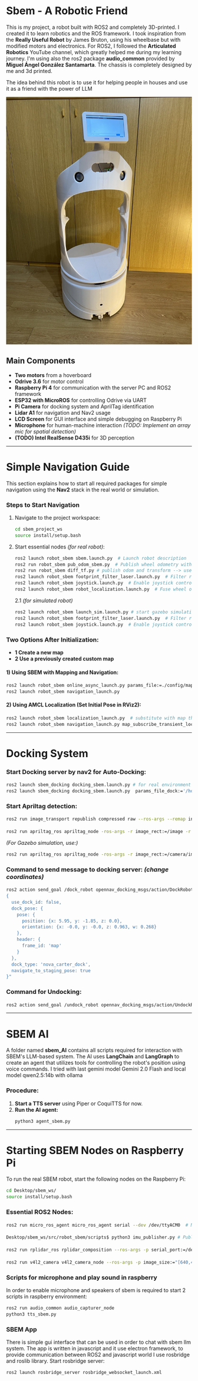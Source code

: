 # Sbem - A Robotic Friend

This is my project, a robot built with ROS2 and completely 3D-printed. I created it to learn robotics and the ROS framework. I took inspiration from the **Really Useful Robot** by James Bruton, using his wheelbase but with modified motors and electronics. For ROS2, I followed the **Articulated Robotics** YouTube channel, which greatly helped me during my learning journey. I'm using also the ros2 package **audio_common** provided by **Miguel Ángel González Santamarta**. The chassis is completely designed by me and 3d printed.

The idea behind this robot is to use it for helping people in houses and use it as a friend with the power of LLM 

<div style="overflow-x: auto; white-space: nowrap;">
  <img src="img_readme/img1.jpg" alt="Image 1" style="width:400; display:inline-block;"/>
  <img src="img_readme/img2.jpg" alt="Image 2" style="width:400px; display:inline-block;"/>
  <img src="img_readme/img3.jpg" alt="Image 3" style="width:400px; display:inline-block;"/>
  <img src="img_readme/img4.jpg" alt="Image 4" style="width:400px; display:inline-block;"/>
</div>

## Main Components
- **Two motors** from a hoverboard
- **Odrive 3.6** for motor control
- **Raspberry Pi 4** for communication with the server PC and ROS2 framework
- **ESP32 with MicroROS** for controlling Odrive via UART
- **Pi Camera** for docking system and AprilTag identification
- **Lidar A1** for navigation and Nav2 usage
- **LCD Screen** for GUI interface and simple debugging on Raspberry Pi
- **Microphone** for human-machine interaction *(TODO: Implement an array mic for spatial detection)*
- **(TODO) Intel RealSense D435i** for 3D perception

---

# Simple Navigation Guide
This section explains how to start all required packages for simple navigation using the **Nav2** stack in the real world or simulation.

### Steps to Start Navigation
1. Navigate to the project workspace:

   ```sh
   cd sbem_project_ws
   source install/setup.bash
   ```

2. Start essential nodes *(for real robot)*:

   ```sh
   ros2 launch robot_sbem sbem.launch.py  # Launch robot description
   ros2 run robot_sbem pub_odom_sbem.py  # Publish wheel odometry without transform
   ros2 run robot_sbem diff_tf.py # publish odom and transform --> use it when you don't use fuse imu 
   ros2 launch robot_sbem footprint_filter_laser.launch.py  # Filter robot shape in laser scan
   ros2 launch robot_sbem joystick.launch.py  # Enable joystick control if needed
   ros2 launch robot_sbem robot_localization.launch.py  # Fuse wheel odometry and IMU data (TODO)
   ```

    2.1 *(for simulated robot)*
      ```sh
      ros2 launch robot_sbem launch_sim.launch.py # start gazebo simulation, robot description and sensors
      ros2 launch robot_sbem footprint_filter_laser.launch.py  # Filter robot shape in laser scan
      ros2 launch robot_sbem joystick.launch.py  # Enable joystick control if needed
      ```

### Two Options After Initialization:
- **1 Create a new map**
- **2 Use a previously created custom map**

#### 1) Using SBEM with Mapping and Navigation:
```sh
ros2 launch robot_sbem online_async_launch.py params_file:=./config/mapper_params_online_async.yaml use_sim_time:=false
ros2 launch robot_sbem navigation_launch.py
```

#### 2) Using AMCL Localization (Set Initial Pose in RViz2):
```sh
ros2 launch robot_sbem localization_launch.py  # substitute with map that you want (ex: for gazebo ros2 launch robot_sbem localization_launch.py map:=src/robot_sbem/maps/new_virtual_map/new_map_save.yaml use_sim_time:=true)
ros2 launch robot_sbem navigation_launch.py map_subscribe_transient_local:=true # Prevent map updates # for gazebo use_sim_time:=true  
```

---

# Docking System
### Start Docking server by nav2 for Auto-Docking:
```sh
ros2 launch sbem_docking docking_sbem.launch.py # for real environment
ros2 launch sbem_docking docking_sbem.launch.py  params_file_dock:='/home/morolinux/Projects/Sbem/sbem_project_ws/src/sbem_docking/params/docking_simulation.yaml' use_sim_time:=true # for simulation

```

### Start Apriltag detection:
```sh
ros2 run image_transport republish compressed raw --ros-args --remap in/compressed:=/image_raw/compressed --remap out:=/image

ros2 run apriltag_ros apriltag_node -ros-args -r image_rect:=/image -r camera_info:=/camera_info --params-file `ros2 pkg prefix apriltag_ros`/share/apriltag_ros/cfg/tags_36h11.yaml
```

*(For Gazebo simulation, use:)*
```sh
ros2 run apriltag_ros apriltag_node -ros-args -r image_rect:=/camera/image_raw -r camera_info:=/camera/camera_info --params-file `ros2 pkg prefix apriltag_ros`/share/apriltag_ros/cfg/tags_36h11.yaml
```

### Command to send message to docking server: *(change coordinates)*
```sh
ros2 action send_goal /dock_robot opennav_docking_msgs/action/DockRobot "
{
  use_dock_id: false,
  dock_pose: {
    pose: {
      position: {x: 5.95, y: -1.85, z: 0.0},
      orientation: {x: -0.0, y: -0.0, z: 0.963, w: 0.268}
    },
    header: {
      frame_id: 'map'
    }
  },
  dock_type: 'nova_carter_dock',
  navigate_to_staging_pose: true
}"
```

### Command for Undocking: 
```sh
ros2 action send_goal /undock_robot opennav_docking_msgs/action/UndockRobot "{dock_type: 'nova_carter_dock'}"
```

---

# SBEM AI
A folder named **sbem_AI** contains all scripts required for interaction with SBEM's LLM-based system. The AI uses **LangChain** and **LangGraph** to create an agent that utilizes tools for controlling the robot's position using voice commands. I tried with last gemini model Gemini 2.0 Flash and local model qwen2.5:14b with ollama

### Procedure:
1. **Start a TTS server** using Piper or CoquiTTS for now.
2. **Run the AI agent:**
   ```sh
   python3 agent_sbem.py
   ```


---

# Starting SBEM Nodes on Raspberry Pi
To run the real SBEM robot, start the following nodes on the Raspberry Pi:
```sh
cd Desktop/sbem_ws/
source install/setup.bash
```

### Essential ROS2 Nodes:
```sh
ros2 run micro_ros_agent micro_ros_agent serial --dev /dev/ttyACM0  # MicroROS communication with ESP32

Desktop/sbem_ws/src/robot_sbem/scripts$ python3 imu_publisher.py # Publish imu data with raspberry

ros2 run rplidar_ros rplidar_composition --ros-args -p serial_port:=/dev/ttyUSB0 -p frame_id:=laser_frame -p angle_compensate:=true -p scan_mode:=Standard -p serial_baudrate:=115200  # Start Lidar

ros2 run v4l2_camera v4l2_camera_node --ros-args -p image_size:="[640,480]" -p camera_frame_id:=camera_link_optical  # Start camera feed
```
### Scripts for microphone and play sound in raspberry
In order to enable microphone and speakers of sbem is required to start 2 scripts in raspberry environment:
```sh
ros2 run audio_common audio_capturer_node
python3 tts_sbem.py
```

### SBEM App
There is simple gui interface that can be used in order to chat with sbem llm system. The app is written in javascript and it use electron framework, 
to provide communication between ROS2 and javascript world I use rosbridge and roslib library. Start rosbridge server:
```sh
ros2 launch rosbridge_server rosbridge_websocket_launch.xml
```



